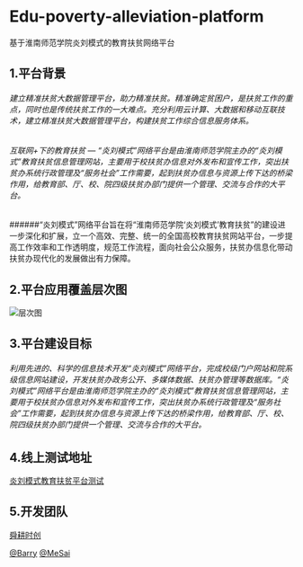 # Edu-poverty-alleviation-platform

基于淮南师范学院炎刘模式的教育扶贫网络平台

## 1.平台背景
###### 建立精准扶贫大数据管理平台，助力精准扶贫。精准确定贫困户，是扶贫工作的重点，同时也是传统扶贫工作的一大难点。充分利用云计算、大数据和移动互联技术，建立精准扶贫大数据管理平台，构建扶贫工作综合信息服务体系。

###### 互联网+下的教育扶贫 — “炎刘模式”网络平台是由淮南师范学院主办的“炎刘模式”教育扶贫信息管理网站，主要用于校扶贫办信息对外发布和宣传工作，突出扶贫办系统行政管理及“服务社会”工作需要，起到扶贫办信息与资源上传下达的桥梁作用，给教育部、厅、校、院四级扶贫办部门提供一个管理、交流与合作的大平台。

######“炎刘模式”网络平台旨在将“淮南师范学院‘炎刘模式’教育扶贫”的建设进一步深化和扩展，立一个高效、完整、统一的全国高校教育扶贫网站平台，一步提高工作效率和工作透明度，规范工作流程，面向社会公众服务，扶贫办信息化带动扶贫办现代化的发展做出有力保障。

## 2.平台应用覆盖层次图

![层次图](http://cdn.3wsg.com/%E5%9B%BE%E7%89%87%201.png)


## 3.平台建设目标

###### 利用先进的、科学的信息技术开发“炎刘模式”网络平台，完成校级门户网站和院系级信息网站建设，开发扶贫办政务公开、多媒体数据、扶贫办管理等数据库。“炎刘模式”网络平台是由淮南师范学院主办的“炎刘模式”教育扶贫信息管理网站，主要用于校扶贫办信息对外发布和宣传工作，突出扶贫办系统行政管理及“服务社会”工作需要，起到扶贫办信息与资源上传下达的桥梁作用，给教育部、厅、校、院四级扶贫办部门提供一个管理、交流与合作的大平台。

## 4.线上测试地址

[炎刘模式教育扶贫平台测试](http://yanliu.3wsg.com)

## 5.开发团队

[舜耕时创](https://github.com/ShunGengNet)

[@Barry](https://github.com/haobowd)  [@MeSai](https://github.com/MeSai)


